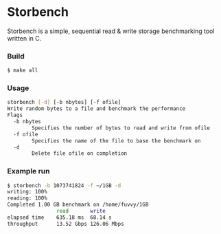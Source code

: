 # Storbench
Storbench is a simple, sequential read & write storage benchmarking tool written in C.
### Build
```sh
$ make all
```
### Usage
```sh
storbench [-d] [-b nbytes] [-f ofile]
Write random bytes to a file and benchmark the performance
Flags
  -b nbytes
        Specifies the number of bytes to read and write from ofile
  -f ofile
        Specifies the name of the file to base the benchmark on
  -d
        Delete file ofile on completion
```
### Example run
```sh
$ storbench -b 1073741824 -f ~/1GB -d
writing: 100%
reading: 100%
Completed 1.00 GB benchmark on /home/fuvvy/1GB
                read       write
elapsed time    635.18 ms  68.14 s
throughput      13.52 Gbps 126.06 Mbps
```
